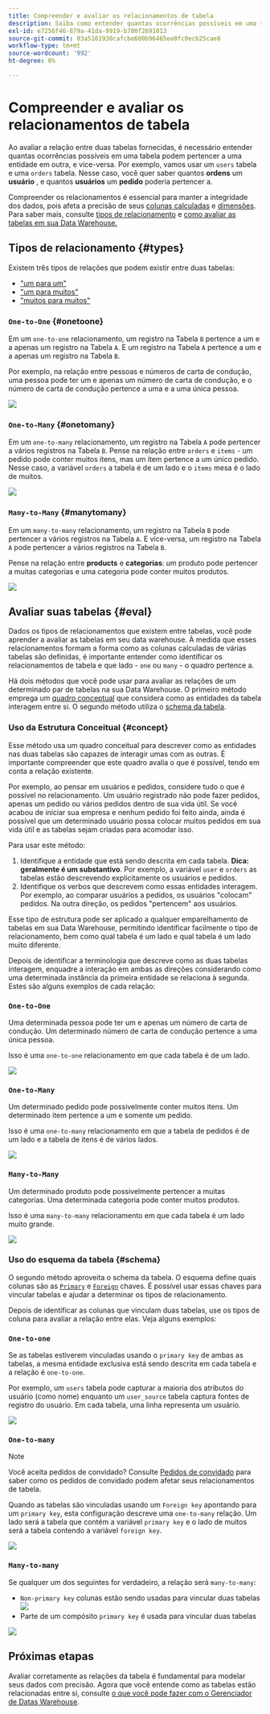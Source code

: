 ```yaml
---
title: Compreender e avaliar os relacionamentos de tabela
description: Saiba como entender quantas ocorrências possíveis em uma tabela podem pertencer a uma entidade em outra, e vice-versa.
exl-id: e7256f46-879a-41da-9919-b700f2691013
source-git-commit: 03a5161930cafcbe600b96465ee0fc0ecb25cae8
workflow-type: tm+mt
source-wordcount: '992'
ht-degree: 0%

---
```


# Compreender e avaliar os relacionamentos de tabela

Ao avaliar a relação entre duas tabelas fornecidas, é necessário entender quantas ocorrências possíveis em uma tabela podem pertencer a uma entidade em outra, e vice-versa. Por exemplo, vamos usar um `users` tabela e uma `orders` tabela. Nesse caso, você quer saber quantos **ordens** um **usuário** , e quantos **usuários** um **pedido** poderia pertencer a.

Compreender os relacionamentos é essencial para manter a integridade dos dados, pois afeta a precisão de seus [colunas calculadas](../data-warehouse-mgr/creating-calculated-columns.md) e [dimensões](../data-warehouse-mgr/manage-data-dimensions-metrics.md). Para saber mais, consulte [tipos de relacionamento](#types) e [como avaliar as tabelas em sua Data Warehouse.](#eval)

## Tipos de relacionamento {#types}

Existem três tipos de relações que podem existir entre duas tabelas:

* [&quot;um para um&quot;](#onetoone)
* [&quot;um para muitos&quot;](#onetomany)
* [&quot;muitos para muitos&quot;](#manytomany)

### `One-to-One` {#onetoone}

Em um `one-to-one` relacionamento, um registro na Tabela `B` pertence a um e a apenas um registro na Tabela `A`. E um registro na Tabela `A` pertence a um e a apenas um registro na Tabela `B`.

Por exemplo, na relação entre pessoas e números de carta de condução, uma pessoa pode ter um e apenas um número de carta de condução, e o número de carta de condução pertence a uma e a uma única pessoa.

![](../../assets/one-to-one.png)

### `One-to-Many` {#onetomany}

Em um `one-to-many` relacionamento, um registro na Tabela `A` pode pertencer a vários registros na Tabela `B`. Pense na relação entre `orders` e `items` - um pedido pode conter muitos itens, mas um item pertence a um único pedido. Nesse caso, a variável `orders` a tabela é de um lado e o `items` mesa é o lado de muitos.

![](../../assets/one-to-many_001.png)

### `Many-to-Many` {#manytomany}

Em um `many-to-many` relacionamento, um registro na Tabela `B` pode pertencer a vários registros na Tabela `A`. E vice-versa, um registro na Tabela `A` pode pertencer a vários registros na Tabela `B`.

Pense na relação entre **products** e **categorias**: um produto pode pertencer a muitas categorias e uma categoria pode conter muitos produtos.

![](../../assets/many-to-many.png)

## Avaliar suas tabelas {#eval}

Dados os tipos de relacionamentos que existem entre tabelas, você pode aprender a avaliar as tabelas em seu data warehouse. À medida que esses relacionamentos formam a forma como as colunas calculadas de várias tabelas são definidas, é importante entender como identificar os relacionamentos de tabela e que lado - `one` ou `many` - o quadro pertence a.

Há dois métodos que você pode usar para avaliar as relações de um determinado par de tabelas na sua Data Warehouse. O primeiro método emprega um [quadro conceptual](#concept) que considera como as entidades da tabela interagem entre si. O segundo método utiliza o [schema da tabela](#schema).

### Uso da Estrutura Conceitual {#concept}

Esse método usa um quadro conceitual para descrever como as entidades nas duas tabelas são capazes de interagir umas com as outras. É importante compreender que este quadro avalia o que é possível, tendo em conta a relação existente.

Por exemplo, ao pensar em usuários e pedidos, considere tudo o que é possível no relacionamento. Um usuário registrado não pode fazer pedidos, apenas um pedido ou vários pedidos dentro de sua vida útil. Se você acabou de iniciar sua empresa e nenhum pedido foi feito ainda, ainda é possível que um determinado usuário possa colocar muitos pedidos em sua vida útil e as tabelas sejam criadas para acomodar isso.

Para usar este método:

1. Identifique a entidade que está sendo descrita em cada tabela. **Dica: geralmente é um substantivo**. Por exemplo, a variável `user` e `orders` as tabelas estão descrevendo explicitamente os usuários e pedidos.
1. Identifique os verbos que descrevem como essas entidades interagem. Por exemplo, ao comparar usuários a pedidos, os usuários &quot;colocam&quot; pedidos. Na outra direção, os pedidos &quot;pertencem&quot; aos usuários.

Esse tipo de estrutura pode ser aplicado a qualquer emparelhamento de tabelas em sua Data Warehouse, permitindo identificar facilmente o tipo de relacionamento, bem como qual tabela é um lado e qual tabela é um lado muito diferente.

Depois de identificar a terminologia que descreve como as duas tabelas interagem, enquadre a interação em ambas as direções considerando como uma determinada instância da primeira entidade se relaciona à segunda. Estes são alguns exemplos de cada relação:

### `One-to-One`

Uma determinada pessoa pode ter um e apenas um número de carta de condução. Um determinado número de carta de condução pertence a uma única pessoa.

Isso é uma `one-to-one` relacionamento em que cada tabela é de um lado.

![](../../assets/one-to-one3.png)

### `One-to-Many`

Um determinado pedido pode possivelmente conter muitos itens. Um determinado item pertence a um e somente um pedido.

Isso é uma `one-to-many` relacionamento em que a tabela de pedidos é de um lado e a tabela de itens é de vários lados.

![](../../assets/one-to-many3.png)

### `Many-to-Many`

Um determinado produto pode possivelmente pertencer a muitas categorias. Uma determinada categoria pode conter muitos produtos.

Isso é uma `many-to-many` relacionamento em que cada tabela é um lado muito grande.

![](../../assets/many-to-many3.png)

### Uso do esquema da tabela {#schema}

O segundo método aproveita o schema da tabela. O esquema define quais colunas são as [`Primary`](http://en.wikipedia.org/wiki/Unique_key) e [`Foreign`](https://en.wikipedia.org/wiki/Foreign_key) chaves. É possível usar essas chaves para vincular tabelas e ajudar a determinar os tipos de relacionamento.

Depois de identificar as colunas que vinculam duas tabelas, use os tipos de coluna para avaliar a relação entre elas. Veja alguns exemplos:

### `One-to-one`

Se as tabelas estiverem vinculadas usando o `primary key` de ambas as tabelas, a mesma entidade exclusiva está sendo descrita em cada tabela e a relação é `one-to-one`.

Por exemplo, um `users` tabela pode capturar a maioria dos atributos do usuário (como nome) enquanto um `user_source` tabela captura fontes de registro do usuário. Em cada tabela, uma linha representa um usuário.

![](../../assets/one-to-one1.png)

### `One-to-many`

>[!NOTE]
>
>Você aceita pedidos de convidado? Consulte [Pedidos de convidado](../data-warehouse-mgr/guest-orders.md) para saber como os pedidos de convidado podem afetar seus relacionamentos de tabela.

Quando as tabelas são vinculadas usando um `Foreign key` apontando para um `primary key`, esta configuração descreve uma `one-to-many` relação. Um lado será a tabela que contém a variável `primary key` e o lado de muitos será a tabela contendo a variável `foreign key`.

![](../../assets/one-to-many1.png)

### `Many-to-many`

Se qualquer um dos seguintes for verdadeiro, a relação será `many-to-many`:

* `Non-primary key` colunas estão sendo usadas para vincular duas tabelas
   ![](../../assets/many-to-many1.png)
* Parte de um compósito `primary key` é usada para vincular duas tabelas

![](../../assets/many-to-mnay2.png)

## Próximas etapas

Avaliar corretamente as relações da tabela é fundamental para modelar seus dados com precisão. Agora que você entende como as tabelas estão relacionadas entre si, consulte [o que você pode fazer com o Gerenciador de Datas Warehouse](../data-warehouse-mgr/tour-dwm.md).
